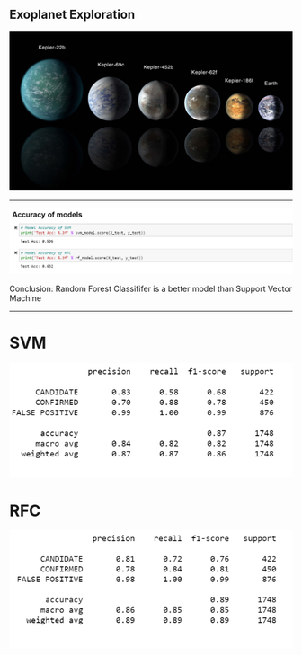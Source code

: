 ## Exoplanet Exploration
![alt text](https://github.com/msarah01/Machine-Learning--Challenge/blob/master/Images/exoplanets.jpg "Exoplanet")

---

![alt text](https://github.com/msarah01/Machine-Learning--Challenge/blob/master/Images/Accuracy.png "Accuracy")

Conclusion:
Random Forest Classififer is a better model than Support Vector Machine 

***

# SVM 
![alt text](https://github.com/msarah01/Machine-Learning--Challenge/blob/master/Images/SVM.png "SVM")

# RFC
![alt text](https://github.com/msarah01/Machine-Learning--Challenge/blob/master/Images/RFC.png "RFC")



